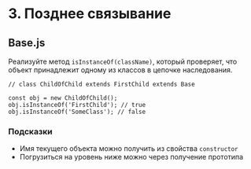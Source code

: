 # 3. Позднее связывание

## Base.js

Реализуйте метод `isInstanceOf(className)`, который проверяет, что объект принадлежит одному из классов в цепочке наследования.
```
// class ChildOfChild extends FirstChild extends Base

const obj = new ChildOfChild();
obj.isInstanceOf('FirstChild'); // true
obj.isInstanceOf('SomeClass'); // false
```

### Подсказки

* Имя текущего объекта можно получить из свойства `constructor`
* Погрузиться на уровень ниже можно через получение прототипа
